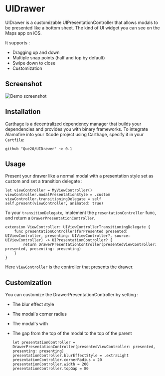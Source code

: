 # UIDrawer
UIDrawer is a customizable UIPresentationController that allows modals to be presented like a bottom sheet. The kind of UI widget you can see on the Maps app on iOS.

It supports :
- Dragging up and down
- Multiple snap points (half and top by default)
- Swipe down to close
- Customization

## Screenshot

![Demo screenshot](https://raw.githubusercontent.com/Que20/UIDrawer/master/demo.gif)

## Installation

[Carthage](https://github.com/Carthage/Carthage) is a decentralized dependency manager that builds your dependencies and provides you with binary frameworks. To integrate Alamofire into your Xcode project using Carthage, specify it in your `Cartfile`:

```ogdl
github "Que20/UIDrawer" ~> 0.1
```

## Usage

Present your drawer like a normal modal with a presentation style set as custom and set a transition delegate :

    let viewController = MyViewController()
    viewController.modalPresentationStyle = .custom
    viewController.transitioningDelegate = self
    self.present(viewController, animated: true)

To your `transitionDelegate`, implement the `presentationController` func, and return a `DrawerPresentationController`.

    extension ViewController: UIViewControllerTransitioningDelegate {
        func presentationController(forPresented presented: UIViewController, presenting: UIViewController?, source: UIViewController) -> UIPresentationController? {
            return DrawerPresentationController(presentedViewController: presented, presenting: presenting)
        }
    }

Here `ViewController` is the controller that presents the drawer.

## Customization

You can customize the DrawerPresentationController by setting :
- The blur effect style
- The modal's corner radius
- The modal's with
- The gap from the top of the modal to the top of the parent

      let presentationController = DrawerPresentationController(presentedViewController: presented, presenting: presenting)
      presentationController.blurEffectStyle = .extraLight
      presentationController.cornerRadius = 20
      presentationController.width = 200
      presentationController.topGap = 80
